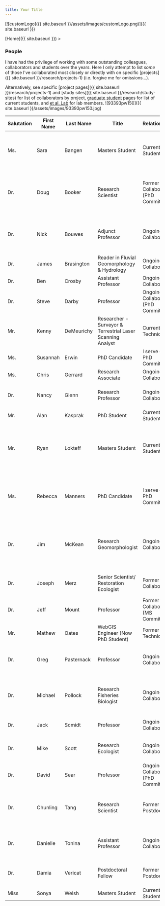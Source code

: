 ```yaml
---
title: Your Title
---
```


[![customLogo]({{ site.baseurl }}/assets/images/customLogo.png)]({{ site.baseurl }})

[Home]({{ site.baseurl }})‎ >

### People

I have had the privilege of working with some outstanding colleagues, collaborators and students over the years. Here I only attempt to list *some* of those I've collaborated most closely or directly with on specific [projects]({{ site.baseurl }}/research/projects-1) (i.e. forgive me for omissions...).

Alternatively, see specific [project pages]({{ site.baseurl }}/research/projects-1) and [study sites]({{ site.baseurl }}/research/study-sites) for list of collaborators by project, [graduate student](http://www.joewheaton.org/Home/students-teaching/graduate-students) pages for list of current students, and [et al. Lab](http://etal.joewheaton.org/) for lab members. ![93393pw150]({{ site.baseurl }}/assets/images/93393pw150.jpg)

| Salutation | First Name | Last Name  | Title                                    | Relationship                        | Web Page                                 | Primary Project                          | Affiliation                              |
| ---------- | ---------- | ---------- | ---------------------------------------- | ----------------------------------- | ---------------------------------------- | ---------------------------------------- | ---------------------------------------- |
| Ms.        | Sara       | Bangen     | Masters Student                          | Current Student                     |                                          | Improving Monitoring Protocols for Watersheds in the Columbia Basin | Utah State University                    |
| Dr.        | Doug       | Booker     | Research Scientist                       | Former Collaborator (PhD Commitee)  |                                          | Uncertainties in River Restoration       | National Institute of Water and Atmospheric Research (NIWA, New Zealand) |
| Dr.        | Nick       | Bouwes     | Adjunct Professor                        | Ongoing Collaborator                |                                          | Improving Monitoring Protocols for Watersheds in the Columbia Basin | Eco Logical Research, Utah State University |
| Dr.        | James      | Brasington | Reader in Fluvial Geomorphology & Hydrology | Ongoing Collaborator                | IGES Staff Page                          | Morphological Sediment Budgeting         | Aberystwyth University                   |
| Dr.        | Ben        | Crosby     | Assistant Professor                      | Ongoing Collaborator                | Personal Site                            | Salmon Basin                             | Idaho State University                   |
| Dr.        | Steve      | Darby      | Professor                                | Ongoing Collaborator (PhD Commitee) | Staff Profile                            | Uncertainties in River Restoration       | University of Southampton                |
| Mr.        | Kenny      | DeMeurichy | Researcher - Surveyor & Terrestrial Laser Scanning Analyst | Current Technician                  |                                          | et al. Lab                               | Utah State University                    |
| Ms.        | Susannah   | Erwin      | PhD Candidate                            | I serve on PhD Commitee             | Student Profile Page                     | Closing Sediment Budgets                 | Utah State University                    |
| Ms.        | Chris      | Gerrard    | Research Associate                       | Ongoing Collaborator                | RSGIS Center Staff Profile               | Extending DoD Software                   | RSGIS                                    |
| Dr.        | Nancy      | Glenn      | Research Professor                       | Ongoing Collaborator                | Boise Center Aerospace Laboratory        | Salmon Falls Land Slide - LiDaR Change Detection | Idaho State University                   |
| Mr.        | Alan       | Kasprak    | PhD Student                              | Current Student                     | Personal Website                         | MORPHED                                  | Utah State University                    |
| Mr.        | Ryan       | Lokteff    | Masters Student                          | Current Student                     |                                          | Comparison of Traditional Versus Ground-based LiDaR In-stream Habitat Assessments | Utah State University                    |
| Ms.        | Rebecca    | Manners    | PhD Candidate                            | I serve on PhD Commitee             | Student Profile                          | Multi-Scalar Geomorphic and Vegetative Feedbacks in the Colorado River Basin | Utah State University                    |
| Dr.        | Jim        | McKean     | Research Geomorphologist                 | Ongoing Collaborator                | Staff Profile                            | Bear Valley Creek - Green LiDaR          | USFS Rocky Mountain Research Station: Boise Aquatic Sciences Lab |
| Dr.        | Joseph     | Merz       | Senior Scientist/ Restoration Ecologist  | Former Collaborator                 |                                          | SHIRA                                    | Cramer Fish Sciences &amp;amp; UC Santa Cruz |
| Dr.        | Jeff       | Mount      | Professor                                | Former Collaborator (MS Commitee)   | Staff Profile                            | Cosumnes River                           | UC Davis Center for Watershed Sciences   |
| Mr.        | Mathew     | Oates      | WebGIS Engineer (Now PhD Student)        | Former Technician                   | Personal Site                            | CCCR                                     | University of Bristol                    |
| Dr.        | Greg       | Pasternack | Professor                                | Ongoing Collaborator                | Watershed Hydrology &amp;amp; Geomorphology Lab | SHIRA                                    | UC Davis                                 |
| Dr.        | Michael    | Pollock    | Research Fisheries Biologist             | Ongoing Collaborator                | NOAA staff page                          | Bridge Creek                             | NOAA Northwest Science Fisheries Science Center |
| Dr.        | Jack       | Scmidt     | Professor                                | Ongoing Collaborator                | Staff Profile                            | Big River Protocol Development           | Utah State University                    |
| Dr.        | Mike       | Scott      | Research Ecologist                       | Ongoing Collaborator                | Staff Profile                            | Big River Protocol Development           | USGS Fort Collins Science Center         |
| Dr.        | David      | Sear       | Professor                                | Ongoing Collaborator (PhD Commitee) | Staff Profile                            | Uncertainties in River Restoration       | University of Southampton                |
| Dr.        | Chunling   | Tang       | Research Scientist                       | Former Postdoc                      |                                          | Salmon Basin                             | University of Washington, Land Surface Hydrology Research Group |
| Dr.        | Danielle   | Tonina     | Assistant Professor                      | Ongoing Collaborator                | Contact Details                          | Bear Valley Creek                        | University of Idaho Center for Ecohydarulic Research |
| Dr.        | Damia      | Vericat    | Postdoctoral Fellow                      | Former Postdoc                      | Personal Site                            | Morphological Sediment Budgeting         | Forest Technology Centre of Catalonia    |
| Miss       | Sonya      | Welsh      | Masters Student                          | Current Student                     |                                          | Bridge Creek                             | Utah State University                    |